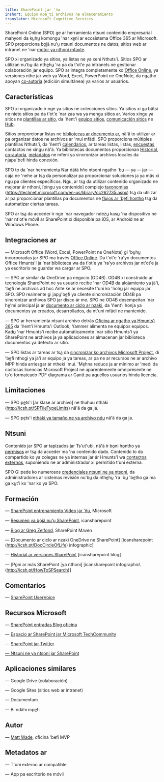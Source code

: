 ```yaml
---
title: SharePoint jar 'ñu
inshort: Equipo mpa̲ti archivos ne almacenamiento
translator: Microsoft Cognitive Services
---
```



SharePoint Online (SPO) ge ar herramienta ntsuni contenido empresarial mahyoni da ku̲hu̲ komongu 'nar xe̲ni ar ecosistema Office 365 ar Microsoft. SPO proporciona bo̲jä nu'u̲ ntsuni documentos ne datos, sitios web ar intranet ne 'nar [motor ya nthoni mfaxte](http://icsh.pt/HowToSPSearch).

SPO xi organizado ya sitios, ya listas ne ya xeni Nthuts'i. Sitios SPO ar utilizan nu'bu̲ da nthe̲hu̲ 'ra pa da t'ot'e ya intranets ne gestionar colaboración jar equipo. SPO ar integra completamente ko [Office Online](https://technet.microsoft.com/en-us/library/word-online-service-description.aspx), ya versiones nthe jar web ya Word, Excel, PowerPoint ne OneNote, da nga̲tho apoyan [co-autoría](http://icsh.pt/CoAuthoring) (edición simultánea) ya varios ar usuarios.

Características
---------

SPO xi organizado ir nge ya sitios ne colecciones sitios. Ya sitios xi ga bätsi ne nieto sitios pa da t'ot'e 'nar zaa wa ya mengu sitios ar. Varios xingu ya sitios ne [plantillas ar sitio](https://support.office.com/en-us/article/Using-templates-to-create-different-kinds-of-SharePoint-sites-449eccec-ff99-4cf3-b62e-dcfee37e8da4), da 'ñent'i [equipo sitios](https://support.office.com/en-us/article/what-is-a-sharepoint-team-site-75545757-36c3-46a7-beed-0aaa74f0401e), [comunicación sitios](https://support.office.com/en-us/article/what-is-a-sharepoint-communication-site-94a33429-e580-45c3-a090-5512a8070732) ne [Hub](https://docs.microsoft.com/en-us/sharepoint/dev/features/hub-site/hub-site-overview).

Sitios proporcionar listas ne [bibliotecas ar documento ar](http://icsh.pt/SPDocLibs), nä'ä to utilizar ar pa organizar datos ne archivos ar 'mui mfädi. SPO proporciona múltiples plantillas Nthuts'i, da 'ñent'i [calendarios](https//icsh.pt/SPCalendars), ar tareas listas, listas, [encuestas](http://icsh.pt/SPSurveyIntro), contactos ne xingu nä'ä. Ya bibliotecas documentos proporcionan [Historial](http://icsh.pt/VersionHistory), [co-autoría](http://icsh.pt/CoAuthoring), [metadatos](http://icsh.pt/MetadataGuide) ne mfeni ya sincronizar archivos locales da njapu'befi hinda conexión.

SPO to da 'nar herramienta Nar dätä hño ntsoni ngatho 'bu̲ — ya — jar — caja ne 'nehe ar tsa̲ da personalizar pa proporcionar soluciones ja ya mäs xi ngu pa clientes específicos. Ngu, ar tsa̲ da utilizar contenido organizado ne mejorar ár nthoni, [xingu ya contenido] complejo [taxonomías](http://sharepointmaven.com/2-ways-to-design-sharepoint-taxonomy-for-an-organization/) (https://technet.microsoft.com/en-us/library/cc262735.aspx) tsa̲ da utilizar ar pa proporcionar plantillas pa documentos ne [flujos ar 'be̲fi hontho](http://sharepointmaven.com/4-things-to-do-before-creating-a-workflow-in-sharepoint-and-office-365/) tsa̲ da automatizar ciertas tareas.

SPO ar tsa̲ da acceder ir nge 'nar navegador ndezu̲ kasu̲ 'na dispositivo ne 'nar nt'ot'e móvil ar SharePoint xí disponible pa iOS, ar Android ne ar Windows Phone.

Integraciones ar
---------

— Microsoft Office (Word, Excel, PowerPoint ne OneNote) gi 'bu̲hu̲ incorporadas jar SPO ma través [Office Online](https://technet.microsoft.com/en-us/library/word-online-service-description.aspx). Da t'ot'e 'ra'yo documentos Office Hmunts'i ja 'nar biblioteca wa da t'ot'e ya 'ra'yo archivos jar nt'ot'e ja ya escritorio ne guardar wa cargar ar SPO.

— SPO ar similar da OneDrive pa negocio (OD4B). OD4B xi construido ar tecnología SharePoint ne ya usuario recibe 'nar OD4B da alojamiento ya jä'i, 'be̲fi ne archivos ad hoc Ante ke ar necesite t'uni ko 'ñohu̲ jar equipo jar SPO. SPO realmente gi japu̲'be̲fi ya cliente sincronización OD4B pa sincronizar archivos SPO jar disco ár me. SPO ne OD4B desempeñan 'nar he̲'mi principal ja ar [documento ar ciclo ar nzaki](http://icsh.pt/DocCircleOfLife), da 'ñent'i honja ya documentos ya creados, desarrollados, da nt'uni mfädi ne mantenido.

— SPO ar herramienta ntsuni archivo detrás [Oficina ar nga̲tho ya Hmunts'i 365](http://icsh.pt/O365groups) da 'ñent'i Hmunts'i Outlook, Yammer alimenta ne equipos equipos. Kadu̲ 'nar Hmunts'i recibe automáticamente 'nar sitio Hmunts'i ya SharePoint ne archivos ja ya aplicaciones ar almacenan jar biblioteca documentos ya defecto ar sitio.

— SPO listas ar tareas ar tsa̲ da [sincronizar ko archivos Microsoft Project](http://icsh.pt/MPPtoSharePoint), di 'be̲fi nthogi ya jä'i ar equipo ja ya tareas, ar pa ne ar recursos ne ar archivo MPP hinda arriesgar ár ntheki 'mui. 'Me̲hna reduce ja ar mínimo ar 'medi da costosas licencias Microsoft Project ne aparentemente omnipresente ne ts'o formateado PDF diagrama ar Gantt pa aquellos usuarios hinda licencia.

Limitaciones
---------

— SPO pe̲ts'i [ar klase ar archivo] ne thuhuu nthäki (http://icsh.pt/SPFileTypeLimits) nä'ä da ga ja.

— SPO pe̲ts'i [nthäki ya tamaño ne ya archivo ndu](http://icsh.pt/SPUseLimits) nä'ä da ga ja.

Ntsuni
---------

Contenido jar SPO ar tapizados jar Ts'ut'ubi, nä'ä ir bo̲ni ho̲ntho ya [permisos](http://icsh.pt/PermissionsInSP) ar tsa̲ da acceder ma 'na contenido dado. Contenido to da compartido ko ya colegas ne ya internas jar ár Hmunts'i wa [contactos externos](http://icsh.pt/ExternalSharing), suponiendo ne ar administrador xi permitido t'uni externa.

SPO Gi pede ko numerosos [credenciales ntsuni ne ya ntsoni](https://blogs.technet.microsoft.com/wbaer/2017/03/13/security-and-compliance-in-sharepoint-online-and-onedrive-for-business/), da administradores ar sistemas revisión nu'bu̲ da nthe̲hu̲ 'ra 'bu̲ 'be̲tho ga ma ga ku̲t'i ko 'nar ko ya SPO.

Formación
---------

— [SharePoint entrenamiento Video jar 'ñu](https://support.office.com/en-us/article/SharePoint-Online-video-training-cb8ef501-84db-4427-ac77-ec2009fb8e23?ui=en-US&rs=en-US&ad=US), Microsoft

— [Resumen ya bo̲jä nu'u̲ SharePoint](http://icansharepoint.com/tools), icansharepoint

— [Blog ar Greg Zelfond](http://sharepointmaven.com/blog-sharepoint-best-practices/), SharePoint Maven

— [Documento ar ciclo ar nzaki OneDrive ne SharePoint] \[icansharepoint (http://icsh.pt/DocCircleOfLife)
    infographic\]

— [Historial ar versiones SharePoint](http://icsh.pt/VersionHistory)
    \[icansharepoint blog\]

— [Po̲ni ar mäs SharePoint
    [ya nthoni] \[icansharepoint infographic\ (http://icsh.pt/HowToSPSearch)]

Comentarios
---------

— [SharePoint UserVoice](https://sharepoint.uservoice.com/)

Recursos Microsoft
---------

— [SharePoint entradas Blog oficina](https://blogs.office.com/en-us/sharepoint/)

— [Espacio ar SharePoint jar Microsoft TechCommunity](https://techcommunity.microsoft.com/t5/SharePoint/bd-p/SharePoint_General)

— [SharePoint jar Twitter](https://twitter.com/sharepoint)

[— Ntsuni ne ya ntsoni jar SharePoint](https://blogs.technet.microsoft.com/wbaer/2017/03/13/security-and-compliance-in-sharepoint-online-and-onedrive-for-business/)


Aplicaciones similares
--------------------

— Google Drive (colaboración)

— Google Sites (sitios web ar intranet)

— Documentum

— Bí ndähi mpe̲fi

Autor
---------

— [Matt Wade](https://www.linkedin.com/in/thatmattwade/), oficina 'befi MVP

Metadatos ar
--------

— T'uni externo ar compatible

— App pa escritorio ne móvil

